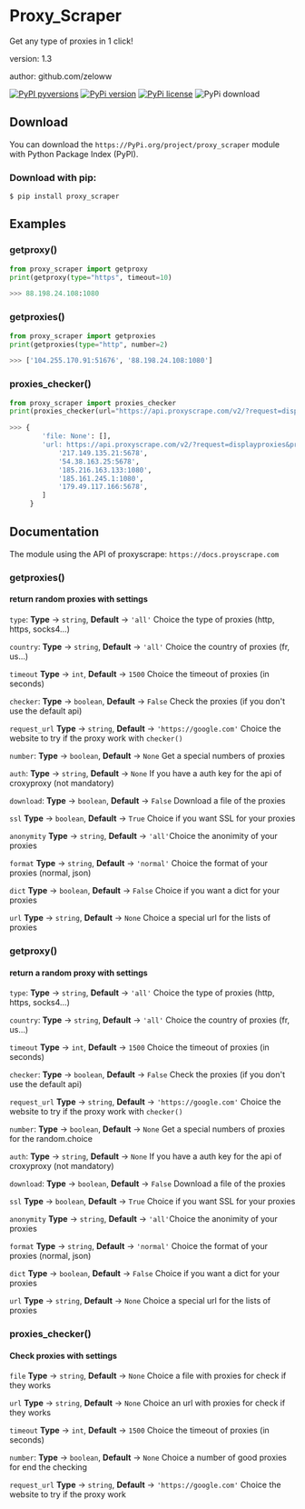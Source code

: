 # Proxy_Scraper
Get any type of proxies in 1 click!

version: 1.3

author: github.com/zeloww

[![PyPI pyversions](https://img.shields.io/pypi/pyversions/ansicolortags.svg)](https://pypi.python.org/pypi/ansicolortags/)
[![PyPi version](https://badgen.net/pypi/v/pip/)](https://pypi.com/project/pip)
[![PyPi license](https://img.shields.io/pypi/l/fpvgcc.svg?color=blue)](https://pypi.com/project/pip/)
![PyPi download](https://pepy.tech/badge/proxy_scraper)

## Download

You can download the `https://PyPi.org/project/proxy_scraper` module with Python Package Index (PyPI).

### Download with pip:

`$ pip install proxy_scraper`

## Examples

### getproxy()

```py
from proxy_scraper import getproxy
print(getproxy(type="https", timeout=10)

>>> 88.198.24.108:1080
```

### getproxies()

```py
from proxy_scraper import getproxies
print(getproxies(type="http", number=2)

>>> ['104.255.170.91:51676', '88.198.24.108:1080']
```

### proxies_checker()

```py
from proxy_scraper import proxies_checker
print(proxies_checker(url="https://api.proxyscrape.com/v2/?request=displayproxies&protocol=socks4&timeout=100")

>>> {
        'file: None': [],
        'url: https://api.proxyscrape.com/v2/?request=displayproxies&protocol=socks4&timeout=5': [
            '217.149.135.21:5678',
            '54.38.163.25:5678',
            '185.216.163.133:1080',
            '185.161.245.1:1080',
            '179.49.117.166:5678',
        ]
     }
```

## Documentation

The module using the API of proxyscrape: `https://docs.proyscrape.com`

### getproxies()

#### return random proxies with settings

`type`: **Type** -> `string`, **Default** -> `'all'` Choice the type of proxies (http, https, socks4...)

`country`: **Type** -> `string`, **Default** -> `'all'` Choice the country of proxies (fr, us...)

`timeout` **Type** -> `int`, **Default** -> `1500` Choice the timeout of proxies (in seconds)

`checker`: **Type** -> `boolean`, **Default** -> `False` Check the proxies (if you don't use the default api)

`request_url` **Type** -> `string`, **Default** -> `'https://google.com'` Choice the website to try if the proxy work with `checker()`

`number`: **Type** -> `boolean`, **Default** -> `None` Get a special numbers of proxies

`auth`: **Type** -> `string`, **Default** -> `None` If you have a auth key for the api of croxyproxy (not mandatory)

`download`: **Type** -> `boolean`, **Default** -> `False` Download a file of the proxies

`ssl` **Type** -> `boolean`, **Default** -> `True` Choice if you want SSL for your proxies

`anonymity` **Type** -> `string`, **Default** -> `'all'`Choice the anonimity of your proxies

`format` **Type** -> `string`, **Default** -> `'normal'` Choice the format of your proxies (normal, json)

`dict`  **Type** -> `boolean`, **Default** -> `False` Choice if you want a dict for your proxies

`url` **Type** -> `string`, **Default** -> `None` Choice a special url for the lists of proxies

### getproxy()

#### return a random proxy with settings

`type`: **Type** -> `string`, **Default** -> `'all'` Choice the type of proxies (http, https, socks4...)

`country`: **Type** -> `string`, **Default** -> `'all'` Choice the country of proxies (fr, us...)

`timeout` **Type** -> `int`, **Default** -> `1500` Choice the timeout of proxies (in seconds)

`checker`: **Type** -> `boolean`, **Default** -> `False` Check the proxies (if you don't use the default api)

`request_url` **Type** -> `string`, **Default** -> `'https://google.com'` Choice the website to try if the proxy work with `checker()`

`number`: **Type** -> `boolean`, **Default** -> `None` Get a special numbers of proxies for the random.choice

`auth`: **Type** -> `string`, **Default** -> `None` If you have a auth key for the api of croxyproxy (not mandatory)

`download`: **Type** -> `boolean`, **Default** -> `False` Download a file of the proxies

`ssl` **Type** -> `boolean`, **Default** -> `True` Choice if you want SSL for your proxies

`anonymity` **Type** -> `string`, **Default** -> `'all'`Choice the anonimity of your proxies

`format` **Type** -> `string`, **Default** -> `'normal'` Choice the format of your proxies (normal, json)

`dict`  **Type** -> `boolean`, **Default** -> `False` Choice if you want a dict for your proxies

`url` **Type** -> `string`, **Default** -> `None` Choice a special url for the lists of proxies

### proxies_checker()

#### Check proxies with settings

`file` **Type** -> `string`, **Default** -> `None` Choice a file with proxies for check if they works

`url` **Type** -> `string`, **Default** -> `None` Choice an url with proxies for check if they works

`timeout` **Type** -> `int`, **Default** -> `1500` Choice the timeout of proxies (in seconds)

`number`: **Type** -> `boolean`, **Default** -> `None` Choice a number of good proxies for end the checking

`request_url` **Type** -> `string`, **Default** -> `'https://google.com'` Choice the website to try if the proxy work
